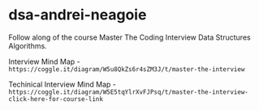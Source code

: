 # dsa-andrei-neagoie

Follow along of the course Master The Coding Interview Data Structures Algorithms.

Interview Mind Map - `https://coggle.it/diagram/W5u8QkZs6r4sZM3J/t/master-the-interview`

Techinical Interview Mind Map - `https://coggle.it/diagram/W5E5tqYlrXvFJPsq/t/master-the-interview-click-here-for-course-link`
